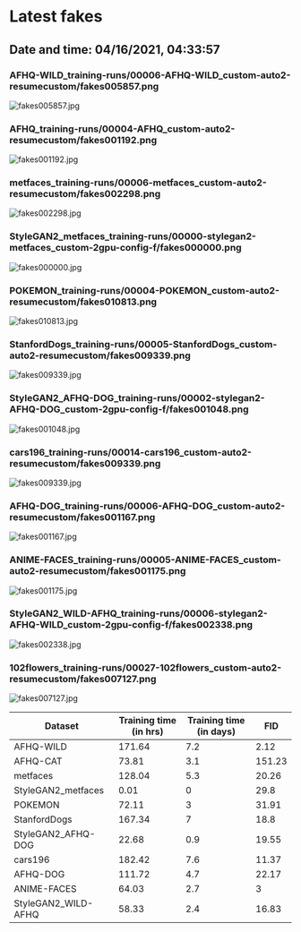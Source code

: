 # Latest fakes
## Date and time: 04/16/2021, 04:33:57
### AFHQ-WILD_training-runs/00006-AFHQ-WILD_custom-auto2-resumecustom/fakes005857.png
![fakes005857.jpg](https://i.ibb.co/b5j98mw/53ac61edbe83.jpg "AFHQ-WILD_training-runs/00006-AFHQ-WILD_custom-auto2-resumecustom/fakes005857.png")

### AFHQ_training-runs/00004-AFHQ_custom-auto2-resumecustom/fakes001192.png
![fakes001192.jpg](https://i.ibb.co/cyFtpnz/82c03bcc5f64.jpg "AFHQ_training-runs/00004-AFHQ_custom-auto2-resumecustom/fakes001192.png")

### metfaces_training-runs/00006-metfaces_custom-auto2-resumecustom/fakes002298.png
![fakes002298.jpg](https://i.ibb.co/WgMmxH2/75c0a60f408a.jpg "metfaces_training-runs/00006-metfaces_custom-auto2-resumecustom/fakes002298.png")

### StyleGAN2_metfaces_training-runs/00000-stylegan2-metfaces_custom-2gpu-config-f/fakes000000.png
![fakes000000.jpg](https://i.ibb.co/nD0q9fQ/02507c18307a.jpg "StyleGAN2_metfaces_training-runs/00000-stylegan2-metfaces_custom-2gpu-config-f/fakes000000.png")

### POKEMON_training-runs/00004-POKEMON_custom-auto2-resumecustom/fakes010813.png
![fakes010813.jpg](https://i.ibb.co/kS9GKBL/a2520c320739.jpg "POKEMON_training-runs/00004-POKEMON_custom-auto2-resumecustom/fakes010813.png")

### StanfordDogs_training-runs/00005-StanfordDogs_custom-auto2-resumecustom/fakes009339.png
![fakes009339.jpg](https://i.ibb.co/p0bC3nY/939d961f923a.jpg "StanfordDogs_training-runs/00005-StanfordDogs_custom-auto2-resumecustom/fakes009339.png")

### StyleGAN2_AFHQ-DOG_training-runs/00002-stylegan2-AFHQ-DOG_custom-2gpu-config-f/fakes001048.png
![fakes001048.jpg](https://i.ibb.co/QpKK6d3/a09018aceccb.jpg "StyleGAN2_AFHQ-DOG_training-runs/00002-stylegan2-AFHQ-DOG_custom-2gpu-config-f/fakes001048.png")

### cars196_training-runs/00014-cars196_custom-auto2-resumecustom/fakes009339.png
![fakes009339.jpg](https://i.ibb.co/c34nJhv/82c223b4791e.jpg "cars196_training-runs/00014-cars196_custom-auto2-resumecustom/fakes009339.png")

### AFHQ-DOG_training-runs/00006-AFHQ-DOG_custom-auto2-resumecustom/fakes001167.png
![fakes001167.jpg](https://i.ibb.co/MVXqQsP/e60c16365696.jpg "AFHQ-DOG_training-runs/00006-AFHQ-DOG_custom-auto2-resumecustom/fakes001167.png")

### ANIME-FACES_training-runs/00005-ANIME-FACES_custom-auto2-resumecustom/fakes001175.png
![fakes001175.jpg](https://i.ibb.co/d0M1968/92524923258e.jpg "ANIME-FACES_training-runs/00005-ANIME-FACES_custom-auto2-resumecustom/fakes001175.png")

### StyleGAN2_WILD-AFHQ_training-runs/00006-stylegan2-AFHQ-WILD_custom-2gpu-config-f/fakes002338.png
![fakes002338.jpg](https://i.ibb.co/ydW8WRS/3e459caa6fdf.jpg "StyleGAN2_WILD-AFHQ_training-runs/00006-stylegan2-AFHQ-WILD_custom-2gpu-config-f/fakes002338.png")

### 102flowers_training-runs/00027-102flowers_custom-auto2-resumecustom/fakes007127.png
![fakes007127.jpg](https://i.ibb.co/BK9MFrH/70593b1e1d57.jpg "102flowers_training-runs/00027-102flowers_custom-auto2-resumecustom/fakes007127.png")

| Dataset             |   Training time (in hrs) |   Training time (in days) |    FID |
|---------------------|--------------------------|---------------------------|--------|
| AFHQ-WILD           |                   171.64 |                       7.2 |   2.12 |
| AFHQ-CAT            |                    73.81 |                       3.1 | 151.23 |
| metfaces            |                   128.04 |                       5.3 |  20.26 |
| StyleGAN2_metfaces  |                     0.01 |                       0   |  29.8  |
| POKEMON             |                    72.11 |                       3   |  31.91 |
| StanfordDogs        |                   167.34 |                       7   |  18.8  |
| StyleGAN2_AFHQ-DOG  |                    22.68 |                       0.9 |  19.55 |
| cars196             |                   182.42 |                       7.6 |  11.37 |
| AFHQ-DOG            |                   111.72 |                       4.7 |  22.17 |
| ANIME-FACES         |                    64.03 |                       2.7 |   3    |
| StyleGAN2_WILD-AFHQ |                    58.33 |                       2.4 |  16.83 |